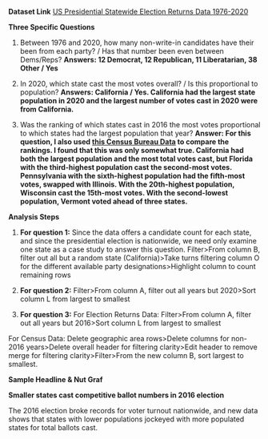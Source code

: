 **Dataset Link**
[US Presidential Statewide Election Returns Data 1976-2020](https://dataverse.harvard.edu/dataset.xhtml?persistentId=doi:10.7910/DVN/42MVDX)

**Three Specific Questions**

1. Between 1976 and 2020, how many non-write-in candidates have their been from each party? / Has that number been even between Dems/Reps? **Answers: 12 Democrat, 12 Republican, 11 Liberatarian, 38 Other / Yes**

2. In 2020, which state cast the most votes overall? / Is this proportional to population? **Answers: California / Yes. California had the largest state population in 2020 and the largest number of votes cast in 2020 were from California.**

3. Was the ranking of which states cast in 2016 the most votes proportional to which states had the largest population that year? **Answer: For this question, I also used [this Census Bureau Data](https://www.census.gov/data/tables/time-series/demo/popest/2010s-state-total.html) to compare the rankings. I found that this was only somewhat true. California had both the largest population and the most total votes cast, but Florida with the third-highest population cast the second-most votes. Pennsylvania with the sixth-highest population had the fifth-most votes, swapped with Illinois. With the 20th-highest population, Wisconsin cast the 15th-most votes. With the second-lowest population, Vermont voted ahead of three states.**

**Analysis Steps**

1. **For question 1:** Since the data offers a candidate count for each state, and since the presidential election is nationwide, we need only examine one state as a case study to answer this question. Filter>From column B, filter out all but a random state (California)>Take turns filtering column O for the different available party designations>Highlight column to count remaining rows

2. **For question 2:** Filter>From column A, filter out all years but 2020>Sort column L from largest to smallest

3. **For question 3:** For Election Returns Data: Filter>From column A, filter out all years but 2016>Sort column L from largest to smallest 

For Census Data: Delete geographic area rows>Delete columns for non-2016 years>Delete overall header for filtering clarity>Edit header to remove merge for filtering clarity>Filter>From the new column B, sort largest to smallest.

**Sample Headline & Nut Graf**

**Smaller states cast competitive ballot numbers in 2016 election**

The 2016 election broke records for voter turnout nationwide, and new data shows that states with lower populations jockeyed with more populated states for total ballots cast. 
